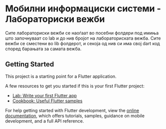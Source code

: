 # Мобилни информациски системи - Лабораториски вежби

Сите лабораториски вежби се наоѓаат во посебни фолдери под имиња што започнуваат со lab и до нив бројот на лабораториската вежба.
Сите вежби се сместени во lib  фолдерот, и секоја од нив си има свој dart код според барањата за самата вежба.

## Getting Started

This project is a starting point for a Flutter application.

A few resources to get you started if this is your first Flutter project:

- [Lab: Write your first Flutter app](https://docs.flutter.dev/get-started/codelab)
- [Cookbook: Useful Flutter samples](https://docs.flutter.dev/cookbook)

For help getting started with Flutter development, view the
[online documentation](https://docs.flutter.dev/), which offers tutorials,
samples, guidance on mobile development, and a full API reference.
